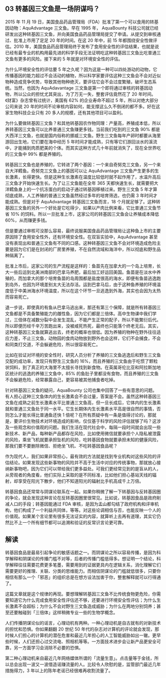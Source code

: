 ## 03 转基因三文鱼是一场阴谋吗？

2015 年 11 月 19 日，美国食品药品管理局（FDA）批准了第一个可以食用的转基因动物：AquAdvantage 三文鱼。早在 1995 年， AquaBounty 科技公司就已经研发出这种转基因三文鱼，并向美国食品药品管理局提交了申请。从提交到审核通过、批准上市用了足足 20 年的时间。在这 20 年中，前 15 年都围绕安全性做评估。2010 年，美国食品药品管理局终于发布了食用安全性的评估结果，也就是说已经有最专业的机构用最先进的科学手段无法证明吃这种转基因三文鱼比吃普通三文鱼有更多的风险。接下来的 5 年就是对环境安全性的评估。

为什么环境安全性的评估要 5 年之久呢？因为这是一种可以四处游动的动物，它传播基因的能力超过不会活动的植物，所以科学家要评估这种三文鱼会不会对近似物种造成竞争优势，导致其他物种绝灭，要评估它会不会过度繁殖，破坏生态系统。当然，也因为 AquAdavantage 三文鱼是第一个即将通过审核的转基因动物，所以公众的担忧尤其突出，为了万无一失，整套评估竟然花了 20 年时间。《财富》杂志曾有过统计，美国有 62% 的企业寿命不超过 5 年，所以对绝大部分公司来说 20 年的时间不论审核内容如何，能支撑这么久不倒闭的都不多。好在这家生物科技企业只有 20 多人的规模，还有其他项目可以盈利。

为什么要做转基因三文鱼？和其他转基因农作物同理：产量高，养殖成本低，所以养转基因三文鱼可以比养普通三文鱼赚更多钱。当前我们吃到的三文鱼 90% 都是大西洋三文鱼，也就是国内俗称的挪威三文鱼。野生三文鱼每年产卵时都要从海里游回出生地，它们要在海中经历 5 年时间才能成熟，只有等它们游回淡水的溪流中，才能捕到肉质肥美的个体。而其实这种方式几十年前就消失了，现在全世界吃的三文鱼中 99% 都是养殖的。

转基因三文鱼也是养殖的，它转进了两个基因：一个来自奇努克三文鱼，另一个来自大洋鳕鱼。奇努克三文鱼上的基因可以让 AquAdvantage 三文鱼产生更多的生长激素，长得更快。但是这种生长激素在温度比较低时就不起作用了，水温升高后三文鱼才开始快速生长。为了让三文鱼能在全年 365 天都快速生长，就需要把大洋鳕鱼身上的一个抗冻蛋白的启动子通过转基因移植过来。野生三文鱼 5 年才算彻底成熟，人工养殖的普通三文鱼虽然经过多年的培育筛选，也仍需 3 年时间才能成熟。但是对于 AquAdvantage 转基因三文鱼而言，18 个月就足够了。这种转基因三文鱼的另外一个好处是它吃得少，如果以产肉比例来看，它比普通三文鱼节省 10% 的饲料。所以一旦批准上市，这家公司的转基因三文鱼会让养殖成本降低 60%，从而赚更多钱。

但是要通过审核可没那么容易，最终说服美国食品药品管理局让这种鱼上市的主要原因除了食用安全性外，还有环境安全性。在双盲实验中，AquAdvantage 甚至没有表现出和普通三文鱼有不同的口感。这种转基因三文鱼不会对环境造成危险主要是因为它们是在封闭的厂房里养殖，不在自然流域和海洋中，所以彻底和野生品种隔离了。

批准上市后，这家公司的生产流程是这样的：鱼苗先在加拿大的一个岛上培育，长大一些后运到北美洲南部的巴拿马养肥，最后加工好运回美国。鱼苗是在淡水中养殖的，而加拿大的那个培育鱼苗的岛周围都是盐度很高的海水，即便有鱼苗逃逸跑到岛外，也因为环境差别太大无法存活。运到巴拿马后，由于这种鱼养殖的环境温度低于中美洲海水环境温度，所以在这个环节一旦逃逸到外海，其实也会因为太热而容易死亡。

退一步说，即使真的有鱼从巴拿马逃出来，那还有第三个保障，就是所有转基因三文鱼都是不具备繁殖能力的雌性鱼，因为它们都是三倍体。高中生物课中我们学过，三倍体在减数分裂中会发生混乱，不能产生正常的配子，所以不能繁衍后代。所以即便历经千辛万苦跑出来，没被咸死热死，最终也只能落个终老无后。其实，这种转基因三文鱼就算逃出去，终老的概率也很低。因为养殖的物种在野外往往适应力差，不止三文鱼，动物园的食肉动物放到野外也会这样，它们不会捕食，不会和同类打交道，不会躲避危险，所以很容易死亡。

比如在验证对环境的安全性时，研究人员分析了养殖的三文鱼逃逸后和野生三文鱼交配的成功率，发现只有野生三文鱼的 16%，而且养殖的三文鱼由于吃惯了颗粒状饲料，到了真正的大海里不太擅长寻找到新食物。在英属哥伦比亚和阿拉斯加地区统计的逃逸的养殖三文鱼中，85% 的鱼肚子里都没有食物，而且养殖的三文鱼不会躲避危险，经常暴露自己，更容易被其他捕食者吃掉。

针对转基因三文鱼的疑问，AquaBounty 公司也集中回答了一些有意思的问题。有人担心这种三文鱼体内的生长激素会不会过量，答案是不会。虽然这种转基因三文鱼在成熟之前生长激素水平比普通三文鱼高，但一旦长成后，它体内的生长激素就和普通三文鱼处于同一水平。它生长期体内生长激素水平高是很自然的事情，否则怎么才能长得比普通鱼还快 1 倍呢？在所有质疑中有一条是值得讨论的，那就是，要评价生物技术对环境造成的影响，仅仅基于科学的风险评估就够了吗？这涉及一些观念和价值观的问题。我们生活在现代社会中，每隔一段时间就会出现一些新技术、新产品，每种新产品都存在风险，比如使用微信就要承担个人隐私被泄露的风险，乘坐飞机就要承担坠机的风险，吃转基因食物就要承担未知的健康风险，那我们要不要删除微信、拒绝坐飞机、不吃转基因食品呢？

作为现代人，我们如果非常担心，最有效的方法就是找到专业机构对这些风险的评估结论。如果发现这些新事物的风险并不高于生活中对应的传统事物，那就放心接纳新事物吧，因为它们可以带给我们更多益处。可我们更经常见到的是盲从的人，从旁观者的角度看，他们实际上采取的是不同标准，比如他们担心基站天线的辐射，却享受在阳光下散步，他们不知道阳光的辐射比手机高成千上万倍。

转基因食品还常常与阴谋论联系在一起。如果你稍微了解一下转基因与反转基因圈的争论，就会发现这种言论在反转基因圈里很常见。比如说，转基因食品是政府削减人口的手段；转基因能通过 FDA 审核，是因为孟山都勾结了政府机构和评审机构，他们构成了一个利益共同体，等等。对这些论调相信与否，也能反映一个人的价值观。如果某个言论里有很多无法证实的内容，就算听上去再有道理，其实它仍然比不上一个所有细节都可以追溯和验证的反常识言论更可靠。

## 解读

转基因食品是最易引起争论的敏感话题之一。而阴谋论之所以容易传播，是因为科学解释和阴谋论的传播门槛不对等，后者的传播门槛低得多。想证明一个结论，科学解释往往需要花费更多笔墨，需要用到的证据更具内在逻辑关系，消化理解它们需要更好的推理、关联、分类的思维能力。而相信阴谋论的门槛就低很多，只要你相信有那么一个「邪恶」的组织总是在想方设法加害于你，整套解释就可以行得通了。

这篇文章就是这个规律的再现。要想理解转基因三文鱼不比传统食物更危险，你需要知道它为什么完成食用安全性评估还不够，还要进行环境安全性评估；为什么生长激素不会超标；为什么不会对野生三文鱼造成威胁；为什么在两地分别饲养；甚至还要触碰到「三倍体」这样稍微专业一些的生物学概念。

人们传播阴谋论似的谣言，心理动机有两种。一种心理动机是自古就有的对新技术的担忧和恐惧。你如果翻翻 20 世纪 50 年代的杂志对计算机的评论就会发现，那时候人们担心的计算机的潜在危害和最近几年担心的人工智能威胁如出一辙。更早些时候，人们还担心过交流电、照相机等等。一方面技术进步会让新产品更安全可靠，另一方面学习会消除不必要的恐惧。

第二种心理动机来自最近几年网络媒体所谓的「流量生意」。点击量等于金钱，所以总会出现一波又一波借造谣赚流量的人。比较令人欣慰的是，监管部门最近几年措施得力，3 年以上的陈年老谣已经很难再收割流量了。

